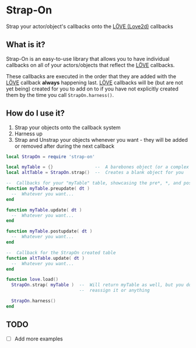 # Strap-On

Strap your actor/object's callbacks onto the [LÖVE (Love2d)][love] callbacks

## What is it?

Strap-On is an easy-to-use library that allows you to have individual callbacks on all of your actors/objects that reflect the [LÖVE][love] callbacks.

These callbacks are executed in the order that they are added with the [LÖVE][love] callback **always** happening last. [LÖVE][love] callbacks will be (but are not yet being) created for you to add on to if you have not explicitly created them by the time you call `StrapOn.harness()`.

## How do I use it?

1. Strap your objects onto the callback system
2. Harness up
3. Strap and Unstrap your objects whenever you want - they will be added or removed after during the next callback

```lua
local StrapOn = require 'strap-on'

local myTable = {}                --  A barebones object (or a complex one, whatever)
local altTable = StrapOn.strap()  --  Creates a blank object for you

--  Callbacks for your "myTable" table, showcasing the pre*, *, and post* callbacks
function myTable.preupdate( dt )
  --  Whatever you want...
end

function myTable.update( dt )
  --  Whatever you want...
end

function myTable.postupdate( dt )
  --  Whatever you want...
end

--  Callback for the StrapOn created table
function altTable.update( dt )
  --  Whatever you want...
end

function love.load()
  StrapOn.strap( myTable )  --  Will return myTable as well, but you don't need to
                            --  reassign it or anything

  StrapOn.harness()
end
```

## TODO

* [ ] Add more examples

[love]:   https://www.love2d.org/   "LÖVE"

